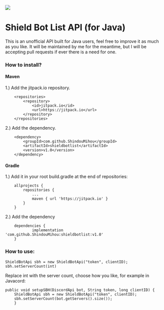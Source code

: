 [![](https://jitpack.io/v/ShindouMihou/shieldbotlist.svg)](https://jitpack.io/#ShindouMihou/shieldbotlist)
# Shield Bot List API (for Java)
This is an unofficial API built for Java users, feel free to improve it as much as you like.
It will be maintained by me for the meantime, but I will be accepting pull requests if ever there is a need for one.

### How to install?

#### Maven

1.) Add the jitpack.io repository.

```
	<repositories>
		<repository>
		    <id>jitpack.io</id>
		    <url>https://jitpack.io</url>
		</repository>
	</repositories>
```
  
2.) Add the dependency.

```
	<dependency>
	    <groupId>com.github.ShindouMihou</groupId>
	    <artifactId>shieldbotlist</artifactId>
	    <version>v1.0</version>
	</dependency>
```

#### Gradle

1.) Add it in your root build.gradle at the end of repositories:

```
	allprojects {
		repositories {
			...
			maven { url 'https://jitpack.io' }
		}
	}
```
  
2.) Add the dependency

```
	dependencies {
	        implementation 'com.github.ShindouMihou:shieldbotlist:v1.0'
	}
```
  
### How to use:

```
ShieldBotApi sbh = new ShieldBotApi("token", clientID);
sbh.setServerCount(int)
```

Replace int with the server count, choose how you like, for example in Javacord:

```
public void setupSBH(DiscordApi bot, String token, long clientID) {
    ShieldBotApi sbh = new ShieldBotApi("token", clientID);
    sbh.setServerCount(bot.getServers().size());
    }
```

